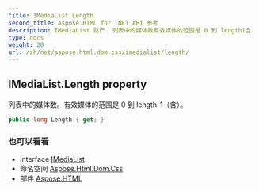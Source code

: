```yaml
---
title: IMediaList.Length
second_title: Aspose.HTML for .NET API 参考
description: IMediaList 财产. 列表中的媒体数有效媒体的范围是 0 到 length1含
type: docs
weight: 20
url: /zh/net/aspose.html.dom.css/imedialist/length/
---
```

## IMediaList.Length property

列表中的媒体数。有效媒体的范围是 0 到 length-1（含）。

```csharp
public long Length { get; }
```

### 也可以看看

* interface [IMediaList](../)
* 命名空间 [Aspose.Html.Dom.Css](../../imedialist/)
* 部件 [Aspose.HTML](../../../)


